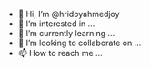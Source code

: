 - 👋 Hi, I’m @hridoyahmedjoy
- 👀 I’m interested in ...
- 🌱 I’m currently learning ...
- 💞️ I’m looking to collaborate on ...
- 📫 How to reach me ...

<!---
hridoyahmedjoy/hridoyahmedjoy is a ✨ special ✨ repository because its `README.md` (this file) appears on your GitHub profile.
You can click the Preview link to take a look at your changes.
--->

